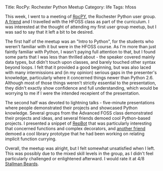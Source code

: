Title: RocPy: Rochester Python Meetup
Category: life
Tags: hfoss

This week, I went to a meeting of [RocPY], the Rochester Python user group. [A friend] and I travelled with the HFOSS class as part of the curriculum. I was interested at the thought of attending my first user group meetup, but I was sad to say that it left a bit to be desired.

The first half of the meetup was an "Intro to Python", for the students who weren't familiar with it but were in the HFOSS course. As I'm more than just faintly familiar with Python, I wasn't paying full attention to that, but I found some parts that I was less than thrilled about - the speaker covered mainly data types, but didn't touch upon classes, and barely touched other syntax beyond loops. I felt that it provided a good beginning, but was also laced with many intermissions and (in my opinion) serious gaps in the presenter's knowledge, particularly where it concerned things newer than Python 2.6. Although most of those things weren't strictly essential to the presentation, they didn't exactly show confidence and full understanding, which would be worrying to me if I were the intended recepient of the presentation.

The second half was devoted to lightning talks - five-minute presentations where people demonstrated their projects and showcased Python knowledge. Several groups from the Advanced FOSS class demonstrated their projects and ideas, and several friends demoed cool Python-based projects. I presented a snippet of [RepBot] that was particularly interesting that concerned functions and complex decorators, and [another friend] demoed a cool library prototype that he had been working on relating implicit function currying.

Overall, the meetup was alright, but I felt somewhat unsatisfied when I left. This was possibly due to the mixed skill levels in the group, as I didn't feel particularly challenged or enlightened afterward. I would rate it at 4/8 [Stallman Beards].

[RocPY]: http://www.rocpy.org/
[A friend]: http://blog.gonyeo.com/ "Derek Gonyeo"
[RepBot]: |filename|/2014/02/05-repbot.md
[another friend]: http://blog.helixoide.com/ "Ross Delinger"
[Stallman Beards]: |filename|/2014/02/19-stallman-beard.md

